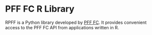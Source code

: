 # PFF FC R Library
RPFF is a Python library developed by [PFF FC](https://fc.pff.com/). It provides convenient access to the PFF FC API from applications written in R.
